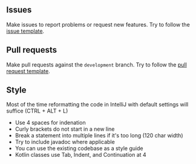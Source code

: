 ## Issues

Make issues to report problems or request new features. Try to follow the [issue template](https://github.com/Longi94/JavaSteam/blob/master/ISSUE_TEMPLATE.md).

## Pull requests

Make pull requests against the `development` branch. Try to follow the [pull request template](https://github.com/Longi94/JavaSteam/blob/master/PULL_REQUEST_TEMPLATE.md).

## Style

Most of the time reformatting the code in IntelliJ with default settings will suffice (CTRL + ALT + L)
 - Use 4 spaces for indenation
 - Curly brackets do not start in a new line
 - Break a statement into multiple lines if it's too long (120 char width)
 - Try to include javadoc where applicable
 - You can use the existing codebase as a style guide
 - Kotlin classes use Tab, Indent, and Continuation at 4
